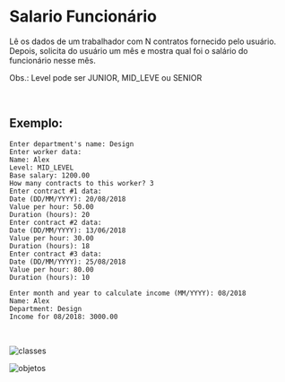 # Salario Funcionário
Lê os dados de um trabalhador com N contratos fornecido pelo usuário. Depois, solicita
do usuário um mês e mostra qual foi o salário do funcionário nesse mês.

Obs.: Level pode ser JUNIOR, MID_LEVE ou SENIOR

<br>

## Exemplo:

```
Enter department's name: Design
Enter worker data:
Name: Alex
Level: MID_LEVEL
Base salary: 1200.00
How many contracts to this worker? 3
Enter contract #1 data:
Date (DD/MM/YYYY): 20/08/2018
Value per hour: 50.00
Duration (hours): 20
Enter contract #2 data:
Date (DD/MM/YYYY): 13/06/2018
Value per hour: 30.00
Duration (hours): 18
Enter contract #3 data:
Date (DD/MM/YYYY): 25/08/2018
Value per hour: 80.00
Duration (hours): 10

Enter month and year to calculate income (MM/YYYY): 08/2018
Name: Alex
Department: Design
Income for 08/2018: 3000.00
```

<br>

![classes](https://github.com/user-attachments/assets/db4e0a11-80e1-4210-b791-51c34a632361)

![objetos](https://github.com/user-attachments/assets/5ae4e33c-e96c-4de6-8853-598b1e87f51e)

